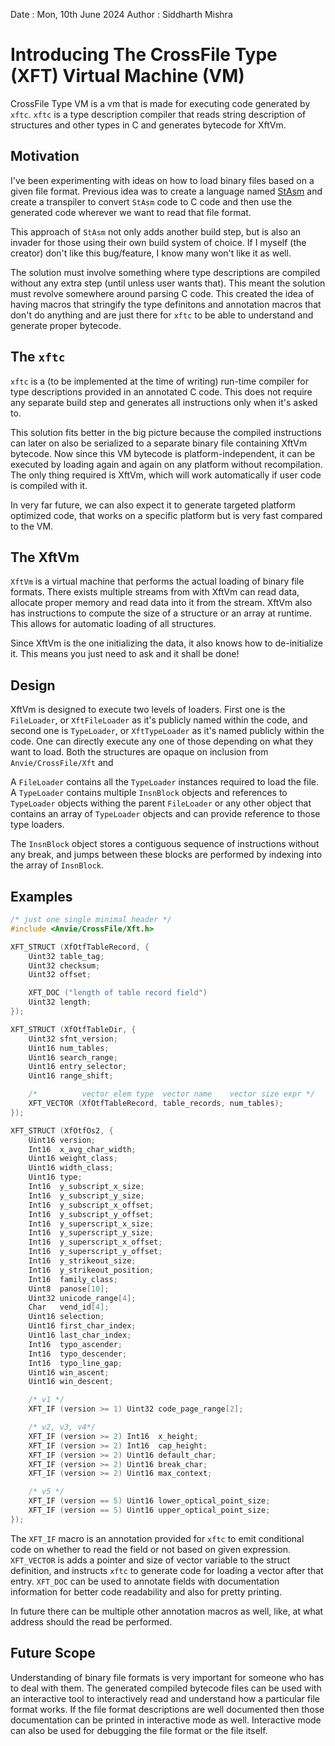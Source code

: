 Date : Mon, 10th June 2024
Author : Siddharth Mishra

# Introducing The CrossFile Type (XFT) Virtual Machine (VM)

CrossFile Type VM is a vm that is made for executing code generated by `xftc`.
`xftc` is a type description compiler that reads string description of structures
and other types in C and generates bytecode for XftVm.

## Motivation

I've been experimenting with ideas on how to load binary files based on a given
file format. Previous idea was to create a language named [StAsm](./StructureAssembly.md)
and create a transpiler to convert `StAsm` code to C code and then use the generated
code wherever we want to read that file format.

This approach of `StAsm` not only adds another build step, but is also an invader for
those using their own build system of choice. If I myself (the creator) don't like this
bug/feature, I know many won't like it as well.

The solution must involve something where type descriptions are compiled without any
extra step (until unless user wants that). This meant the solution must revolve somewhere
around parsing C code. This created the idea of having macros that stringify the type
definitons and annotation macros that don't do anything and are just there for `xftc` 
to be able to understand and generate proper bytecode.

## The `xftc`

`xftc` is a (to be implemented at the time of writing) run-time compiler for type descriptions
provided in an annotated C code. This does not require any separate build step and generates
all instructions only when it's asked to.

This solution fits better in the big picture because the compiled instructions can later
on also be serialized to a separate binary file containing XftVm bytecode. Now since this VM
bytecode is platform-independent, it can be executed by loading again and again on any platform
without recompilation. The only thing required is XftVm, which will work automatically if
user code is compiled with it.

In very far future, we can also expect it to generate targeted platform optimized code,
that works on a specific platform but is very fast compared to the VM.

## The XftVm

`XftVm` is a virtual machine that performs the actual loading of binary file formats.
There exists multiple streams from with XftVm can read data, allocate proper memory
and read data into it from the stream. XftVm also has instructions to compute the size
of a structure or an array at runtime. This allows for automatic loading of all
structures.

Since XftVm is the one initializing the data, it also knows how to de-initialize it.
This means you just need to ask and it shall be done!

## Design

XftVm is designed to execute two levels of loaders. First one is the `FileLoader`,
or `XftFileLoader` as it's publicly named within the code, and second one is `TypeLoader`,
or `XftTypeLoader` as it's named publicly within the code. One can directly execute
any one of those depending on what they want to load. Both the structures are opaque
on inclusion from `Anvie/CrossFile/Xft` and 

A `FileLoader` contains all the `TypeLoader` instances required to load the file.
A `TypeLoader` contains multiple `InsnBlock` objects and references to `TypeLoader`
objects withing the parent `FileLoader` or any other object that contains an array
of `TypeLoader` objects and can provide reference to those type loaders.

The `InsnBlock` object stores a contiguous sequence of instructions without any break,
and jumps between these blocks are performed by indexing into the array of `InsnBlock`.

## Examples

```c
/* just one single minimal header */
#include <Anvie/CrossFile/Xft.h>

XFT_STRUCT (XfOtfTableRecord, {
    Uint32 table_tag;
    Uint32 checksum;
    Uint32 offset;

    XFT_DOC ("length of table record field")
    Uint32 length;
});

XFT_STRUCT (XfOtfTableDir, {
    Uint32 sfnt_version;
    Uint16 num_tables;
    Uint16 search_range;
    Uint16 entry_selector;
    Uint16 range_shift;

    /*          vector elem type  vector name    vector size expr */
    XFT_VECTOR (XfOtfTableRecord, table_records, num_tables);
});

XFT_STRUCT (XfOtfOs2, {
    Uint16 version;
    Int16  x_avg_char_width;
    Uint16 weight_class;
    Uint16 width_class;
    Uint16 type;
    Int16  y_subscript_x_size;
    Int16  y_subscript_y_size;
    Int16  y_subscript_x_offset;
    Int16  y_subscript_y_offset;
    Int16  y_superscript_x_size;
    Int16  y_superscript_y_size;
    Int16  y_superscript_x_offset;
    Int16  y_superscript_y_offset;
    Int16  y_strikeout_size;
    Int16  y_strikeout_position;
    Int16  family_class;
    Uint8  panose[10];
    Uint32 unicode_range[4];
    Char   vend_id[4];
    Uint16 selection;
    Uint16 first_char_index;
    Uint16 last_char_index;
    Int16  typo_ascender;
    Int16  typo_descender;
    Int16  typo_line_gap;
    Uint16 win_ascent;
    Uint16 win_descent;

    /* v1 */
    XFT_IF (version >= 1) Uint32 code_page_range[2];

    /* v2, v3, v4*/
    XFT_IF (version >= 2) Int16  x_height;
    XFT_IF (version >= 2) Int16  cap_height;
    XFT_IF (version >= 2) Uint16 default_char;
    XFT_IF (version >= 2) Uint16 break_char;
    XFT_IF (version >= 2) Uint16 max_context;

    /* v5 */
    XFT_IF (version == 5) Uint16 lower_optical_point_size;
    XFT_IF (version == 5) Uint16 upper_optical_point_size;
});
```

The `XFT_IF` macro is an annotation provided for `xftc` to emit conditional code
on whether to read the field or not based on given expression. `XFT_VECTOR` is
adds a pointer and size of vector variable to the struct definition, and instructs
`xftc` to generate code for loading a vector after that entry. `XFT_DOC` can be used
to annotate fields with documentation information for better code readability and
also for pretty printing.

In future there can be multiple other annotation macros as well, like, at what address
should the read be performed.

## Future Scope

Understanding of binary file formats is very important for someone who has to deal
with them. The generated compiled bytecode files can be used with an interactive
tool to interactively read and understand how a particular file format works.
If the file format descriptions are well documented then those documentation can
be printed in interactive mode as well. Interactive mode can also be used for
debugging the file format or the file itself.
